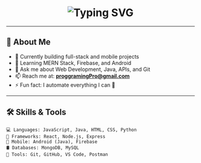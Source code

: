 <h1 align="center">
  <img src="https://readme-typing-svg.demolab.com?font=Fira+Code&pause=1000&color=00F700&center=true&width=435&lines=Hi%2C+I'm+proggramingPro;Creative+Full-Stack+Developer;Open+Source+Lover;Always+Learning+New+Tech!" alt="Typing SVG" />
</h1>

---

## 🚀 About Me

- 🔭 Currently building full-stack and mobile projects
- 🌱 Learning MERN Stack, Firebase, and Android
- 💬 Ask me about Web Development, Java, APIs, and Git
- 📫 Reach me at: **proggramingPro@gmail.com**
- ⚡ Fun fact: I automate everything I can 🤖

---

## 🛠 Skills & Tools

```text
💻 Languages: JavaScript, Java, HTML, CSS, Python
🧩 Frameworks: React, Node.js, Express
📱 Mobile: Android (Java), Firebase
🛢️ Databases: MongoDB, MySQL
🔧 Tools: Git, GitHub, VS Code, Postman
